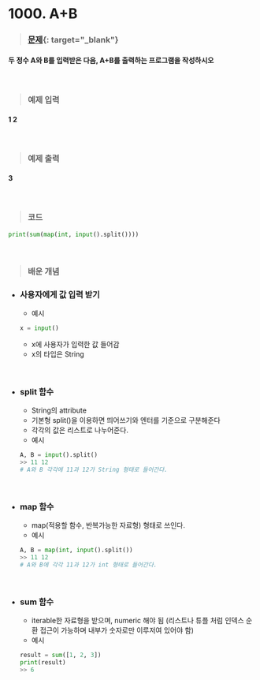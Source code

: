 # 1000. A+B

> ### [문제](https://www.acmicpc.net/problem/1000){: target="\_blank"}

#### 두 정수 A와 B를 입력받은 다음, A+B를 출력하는 프로그램을 작성하시오

<br/>

> ### 예제 입력

#### 1 2

<br/>

> ### 예제 출력

#### 3

<br/>

> ### 코드

```python
print(sum(map(int, input().split())))
```

<br/>

> ### 배운 개념

- ### 사용자에게 값 입력 받기
  - 예시
  ```python
  x = input()
  ```
  - x에 사용자가 입력한 값 들어감
  - x의 타입은 String

<br/>

- ### split 함수

  - String의 attribute
  - 기본형 split()을 이용하면 띄어쓰기와 엔터를 기준으로 구분해준다
  - 각각의 값은 리스트로 나누어준다.
  - 예시

  ```python
  A, B = input().split()
  >> 11 12
  # A와 B 각각에 11과 12가 String 형태로 들어간다.
  ```

    <br/>

- ### map 함수
  - map(적용할 함수, 반복가능한 자료형) 형태로 쓰인다.
  - 예시
  ```python
  A, B = map(int, input().split())
  >> 11 12
  # A와 B에 각각 11과 12가 int 형태로 들어간다.
  ```

<br/>

- ### sum 함수
  - iterable한 자료형을 받으며, numeric 해야 됨 (리스트나 튜플 처럼 인덱스 순환 접근이 가능하며 내부가 숫자로만 이루저여 있어야 함)
  - 예시
  ```python
  result = sum([1, 2, 3])
  print(result)
  >> 6
  ```
